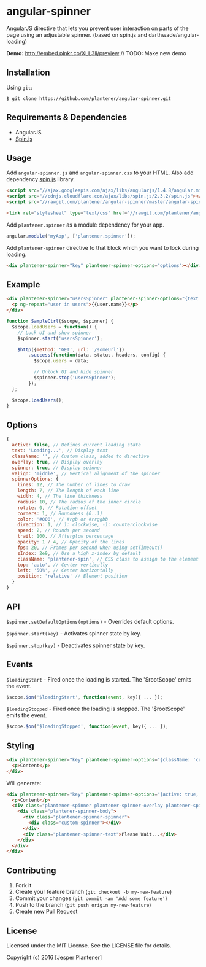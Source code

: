 # angular-spinner

AngularJS directive that lets you prevent user interaction on parts of the page using an adjustable spinner. (based on spin.js and darthwade/angular-loading)


**Demo:** http://embed.plnkr.co/XLL3li/preview // TODO: Make new demo

## Installation

Using `git`:
```shell
$ git clone https://github.com/plantener/angular-spinner.git
```

## Requirements & Dependencies
- AngularJS
- [Spin.js](https://github.com/fgnass/spin.js)

## Usage

Add `angular-spinner.js` and `angular-spinner.css` to your HTML. Also add dependency [spin.js](https://github.com/fgnass/spin.js) library.
``` html
<script src="//ajax.googleapis.com/ajax/libs/angularjs/1.4.8/angular.min.js"></script>
<script src="//cdnjs.cloudflare.com/ajax/libs/spin.js/2.3.2/spin.js"></script>
<script src="//rawgit.com/plantener/angular-spinner/master/angular-spinner.js"></script>

<link rel="stylesheet" type="text/css" href="//rawgit.com/plantener/angular-spinner/master/angular-spinner.css"/>
```

Add `plantener.spinner` as a module dependency for your app.
``` javascript
angular.module('myApp', ['plantener.spinner']);
```

Add `plantener-spinner` directive to that block which you want to lock during loading.
``` html
<div plantener-spinner="key" plantener-spinner-options="options"></div>
```

## Example

``` html
<div plantener-spinner="usersSpinner" plantener-spinner-options="{text: 'Loading...'}">
  <p ng-repeat="user in users">{{user.name}}</p>
</div>
```
``` javascript
function SampleCtrl($scope, $spinner) {
  $scope.loadUsers = function() {
    // Lock UI and show spinner
    $spinner.start('usersSpinner');

    $http({method: 'GET', url: '/someUrl'})
        .success(function(data, status, headers, config) {
          $scope.users = data;

          // Unlock UI and hide spinner
          $spinner.stop('usersSpinner');
        });
  };

  $scope.loadUsers();
}
```

## Options

``` javascript
{
  active: false, // Defines current loading state
  text: 'Loading...', // Display text
  className: '', // Custom class, added to directive
  overlay: true, // Display overlay
  spinner: true, // Display spinner
  valign: 'middle', // Vertical alignment of the spinner
  spinnerOptions: {
    lines: 12, // The number of lines to draw
    length: 7, // The length of each line
    width: 4, // The line thickness
    radius: 10, // The radius of the inner circle
    rotate: 0, // Rotation offset
    corners: 1, // Roundness (0..1)
    color: '#000', // #rgb or #rrggbb
    direction: 1, // 1: clockwise, -1: counterclockwise
    speed: 2, // Rounds per second
    trail: 100, // Afterglow percentage
    opacity: 1 / 4, // Opacity of the lines
    fps: 20, // Frames per second when using setTimeout()
    zIndex: 2e9, // Use a high z-index by default
    className: 'plantener-spin', // CSS class to assign to the element
    top: 'auto', // Center vertically
    left: '50%', // Center horizontally
    position: 'relative' // Element position
  }
}
```

## API

`$spinner.setDefaultOptions(options)` - Overrides default options.

`$spinner.start(key)` - Activates spinner state by key.

`$spinner.stop(key)` - Deactivates spinner state by key.

## Events
`$loadingStart` - Fired once the loading is started. The '$rootScope' emits the event.
``` javascript
$scope.$on('$loadingStart', function(event, key){ ... });
```

`$loadingStopped` - Fired once the loading is stopped. The '$rootScope' emits the event.
``` javascript
$scope.$on('$loadingStopped', function(event, key){ ... });
```

## Styling
``` html
<div plantener-spinner="key" plantener-spinner-options="{className: 'custom-loading', spinnerOptions: {className: 'custom-spinner'}}" class="my-block">
  <p>Content</p>
</div>
```
Will generate:
``` html
<div plantener-spinner="key" plantener-spinner-options="{active: true, text: 'Please Wait...', className: 'custom-loading', spinnerOptions: {className: 'custom-spinner'}}" class="my-block">
  <p>Content</p>
  <div class="plantener-spinner plantener-spinner-overlay plantener-spinner-active custom-loading">
    <div class="plantener-spinner-body">
      <div class="plantener-spinner-spinner">
        <div class="custom-spinner"></div>
      </div>
      <div class="plantener-spinner-text">Please Wait...</div>
    </div>
  </div>
</div>
```

## Contributing

1. Fork it
2. Create your feature branch (`git checkout -b my-new-feature`)
3. Commit your changes (`git commit -am 'Add some feature'`)
4. Push to the branch (`git push origin my-new-feature`)
5. Create new Pull Request

## License

Licensed under the MIT License. See the LICENSE file for details.

Copyright (c) 2016 [Jesper Plantener]
